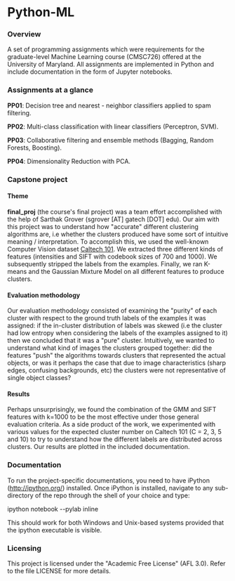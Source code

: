 # Python-ML

### Overview

A set of programming assignments which were requirements for the graduate-level Machine Learning course (CMSC726) offered at the University of Maryland. All assignments
are implemented in Python and include documentation in the form of Jupyter notebooks. 

### Assignments at a glance

**PP01**: Decision tree and nearest - neighbor classifiers applied to spam filtering.

**PP02**: Multi-class classification with linear classifiers (Perceptron, SVM).

**PP03**: Collaborative filtering and ensemble methods (Bagging, Random Forests, Boosting). 

**PP04**: Dimensionality Reduction with PCA.

### Capstone project

#### Theme

**final_proj** (the course's final project) was a team effort accomplished with the help of Sarthak Grover (sgrover [AT] gatech [DOT] edu). Our aim with this project was to understand how "accurate" different clustering algorithms are, i.e whether the clusters produced have some sort of intuitive meaning / interpretation. To accomplish this, we used the well-known Computer Vision dataset [Caltech 101](http://www.vision.caltech.edu/Image_Datasets/Caltech101/). We extracted three different kinds of features (intensities
and SIFT with codebook sizes of 700 and 1000). We subsequently stripped the labels from the examples.  Finally, we ran K-means and the Gaussian Mixture Model on all different features to produce clusters. 

#### Evaluation methodology

Our evaluation
methodology consisted of examining the "purity" of each cluster with respect to the ground truth labels of the examples
it was assigned: if the in-cluster distribution of labels was skewed (i.e the cluster had low entropy when considering
the labels of the examples assigned to it) then we concluded that it was a "pure" cluster. Intuitively, we wanted to
understand what kind of images the clusters grouped together: did the features "push" the algorithms towards clusters
that represented the actual objects, or was it perhaps the case that due to image characteristics (sharp edges,
confusing backgrounds, etc) the clusters were not representative of single object classes? 

#### Results

Perhaps unsurprisingly,
we found the combination of the GMM and SIFT features with k=1000 to be the most effective under those general
evaluation criteria. As a side product of the work, we experimented with various values for the expected cluster 
number on Caltech 101 (C = 2, 3, 5 and 10) to try to understand how the different labels are distributed across clusters.
Our results are plotted in the included documentation.

### Documentation

To run the project-specific documentations, you need to have iPython (http://ipython.org/) installed. Once iPython
is installed, navigate to any sub-directory of the repo through the shell of your choice and type:

ipython notebook --pylab inline

This should work for both Windows and Unix-based systems provided that the ipython executable is visible.

### Licensing

This project is licensed under the "Academic Free License" (AFL 3.0). Refer to the file LICENSE for more details.
